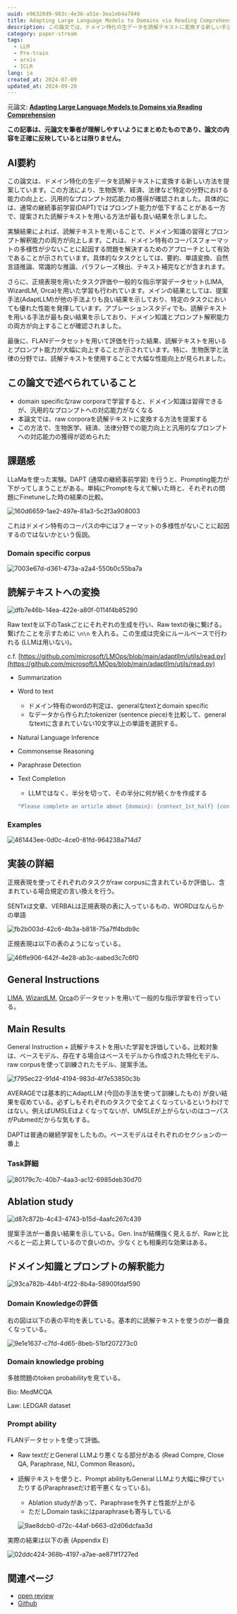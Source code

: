 ```yaml
---
uuid: e96328d9-983c-4e36-a51e-3ea1eb4a7846
title: Adapting Large Language Models to Domains via Reading Comprehension
description: この論文では、ドメイン特化の生データを読解テキストに変換する新しい手法を提案し、生物医学、経済、法律などの分野での能力向上と汎用的なプロンプト対応能力の獲得を確認しました。実験結果は、提案手法（AdaptLLM）が他の手法よりも優れた性能を示し、特に生物医学と法律の分野で顕著な向上が見られました。
category: paper-stream
tags:
  - LLM
  - Pre-train
  - arxiv
  - ICLR
lang: ja
created_at: 2024-07-09
updated_at: 2024-09-20
---
```


元論文: **[Adapting Large Language Models to Domains via Reading Comprehension](https://arxiv.org/abs/2309.09530)**

**この記事は、元論文を筆者が理解しやすいようにまとめたものであり、論文の内容を正確に反映しているとは限りません。**

## AI要約

この論文は、ドメイン特化の生データを読解テキストに変換する新しい方法を提案しています。この方法により、生物医学、経済、法律など特定の分野における能力の向上と、汎用的なプロンプト対応能力の獲得が確認されました。具体的には、通常の継続事前学習(DAPT)ではプロンプト能力が低下することがある一方で、提案された読解テキストを用いる方法が最も良い結果を示しました。

実験結果によれば、読解テキストを用いることで、ドメイン知識の習得とプロンプト解釈能力の両方が向上します。これは、ドメイン特有のコーパスフォーマットの多様性が少ないことに起因する問題を解決するためのアプローチとして有効であることが示されています。具体的なタスクとしては、要約、単語変換、自然言語推論、常識的な推論、パラフレーズ検出、テキスト補完などが含まれます。

さらに、正規表現を用いたタスク評価や一般的な指示学習データセット(LIMA, WizardLM, Orca)を用いた学習も行われています。メインの結果としては、提案手法(AdaptLLM)が他の手法よりも良い結果を示しており、特定のタスクにおいても優れた性能を発揮しています。アブレーションスタディでも、読解テキストを用いる手法が最も良い結果を示しており、ドメイン知識とプロンプト解釈能力の両方が向上することが確認されました。

最後に、FLANデータセットを用いて評価を行った結果、読解テキストを用いるとプロンプト能力が大幅に向上することが示されています。特に、生物医学と法律の分野では、読解テキストを使用することで大幅な性能向上が見られました。

## この論文で述べられていること

- domain specificなraw corporaで学習すると、ドメイン知識は習得できるが、汎用的なプロンプトへの対応能力がなくなる
- 本論文では、raw corporaを読解テキストに変換する方法を提案する
- この方法で、生物医学、経済、法律分野での能力向上と汎用的なプロンプトへの対応能力の獲得が認められた

## 課題感

LLaMaを使った実験。DAPT (通常の継続事前学習) を行うと、Prompting能力が下がってしまうことがある。単純にPromptを与えて解いた時と、それぞれの問題にFinetuneした時の結果の比較。

![160d6659-1ae2-497e-81a3-5c2f3a908003](../public/paperStream/160d6659-1ae2-497e-81a3-5c2f3a908003.png)

これはドメイン特有のコーパスの中にはフォーマットの多様性がないことに起因するのではないかという仮説。

### Domain specific corpus

![7003e67d-d361-473a-a2a4-550b0c55ba7a](../public/paperStream/7003e67d-d361-473a-a2a4-550b0c55ba7a.png)

## 読解テキストへの変換

![dfb7e46b-14ea-422e-a80f-0114f4b85290](../public/paperStream/dfb7e46b-14ea-422e-a80f-0114f4b85290.png)

Raw textを以下のTaskごとにそれぞれの生成を行い、Raw textの後に繋げる。繋げたことを示すために `\n\n` を入れる。この生成は完全にルールベースで行われる (LLMは用いない)。

c.f. [https://github.com/microsoft/LMOps/blob/main/adaptllm/utils/read.py](https://github.com/microsoft/LMOps/blob/main/adaptllm/utils/read.py)

- Summarization
- Word to text
  - ドメイン特有のwordの判定は、generalなtextとdomain specific
  - なデータから作られたtokenizer (sentence piece)を比較して、generalなtextに含まれていない10文字以上の単語を選択する。
- Natural Language Inference
- Commonsense Reasoning
- Paraphrase Detection
- Text Completion
  - LLMではなく、半分を切って、その半分に何が続くかを作成する

  ```javascript
  "Please complete an article about {domain}: {context_1st_half} {context_2nd_half}{qa_demos}";
  ```

### Examples

![461443ee-0d0c-4ce0-81fd-964238a714d7](../public/paperStream/461443ee-0d0c-4ce0-81fd-964238a714d7.png)

## 実装の詳細

正規表現を使ってそれぞれのタスクがraw corpusに含まれているか評価し、含まれている場合規定の言い換えを行う。

SENTxは文章、VERBALは正規表現の表に入っているもの、WORDはなんらかの単語

![fb2b003d-42c6-4b3a-b818-75a7ff4bdb9c](../public/paperStream/fb2b003d-42c6-4b3a-b818-75a7ff4bdb9c.png)

正規表現は以下の表のようになっている。

![46ffe906-642f-4e28-ab3c-aabed3c7c6f0](../public/paperStream/46ffe906-642f-4e28-ab3c-aabed3c7c6f0.png)

## General Instructions

[LIMA](https://arxiv.org/abs/2305.11206), [WizardLM](https://arxiv.org/abs/2304.12244), [Orca](https://huggingface.co/datasets/Open-Orca/OpenOrca)のデータセットを用いて一般的な指示学習を行っている。

## Main Results

General Instruction + 読解テキストを用いた学習を評価している。比較対象は、ベースモデル、存在する場合はベースモデルから作成された特化モデル、raw corpusを使って訓練されたモデル、提案手法。

![f795ec22-91d4-4194-983d-4f7e53850c3b](../public/paperStream/f795ec22-91d4-4194-983d-4f7e53850c3b.png)

AVERAGEでは基本的にAdaptLLM (今回の手法を使って訓練したもの) が良い結果を収めている。必ずしもそれぞれのタスクで全てよくなっているというわけではない。例えばUMSLEはよくなってないが、UMSLEが上がらないのはコーパスがPubmedだからな気もする。

DAPTは普通の継続学習をしたもの。ベースモデルはそれぞれのセクションの一番上

### Task詳細

![80179c7c-40b7-4aa3-ac12-6985deb30d70](../public/paperStream/80179c7c-40b7-4aa3-ac12-6985deb30d70.png)

## Ablation study

![d87c872b-4c43-4743-b15d-4aafc267c439](../public/paperStream/d87c872b-4c43-4743-b15d-4aafc267c439.png)

提案手法が一番良い結果を示している。Gen. Insが結構強く見えるが、Rawと比べると一応上昇しているので良いのか。少なくとも相乗的な効果はある。

## ドメイン知識とプロンプトの解釈能力

![93ca782b-44b1-4f22-8b4a-58900fdaf590](../public/paperStream/93ca782b-44b1-4f22-8b4a-58900fdaf590.png)

### Domain Knowledgeの評価

右の図は以下の表の平均を表している。基本的に読解テキストを使うのが一番良くなっている。

![9e1e1637-c7fd-4d65-8beb-51bf207273c0](../public/paperStream/9e1e1637-c7fd-4d65-8beb-51bf207273c0.png)

### Domain knowledge probing

多肢問題のtoken probabilityを見ている。

Bio: MedMCQA

Law: LEDGAR dataset

### Prompt ability

FLANデータセットを使って評価。

- Raw textだとGeneral LLMより悪くなる部分がある (Read Compre, Close QA, Paraphrase, NLI, Common Reason)。
- 読解テキストを使うと、Prompt abilityもGeneral LLMより大幅に伸びていたりする(Paraphraseだけ若干悪くなっている)。
  - Ablation studyがあって、Paraphraseを外すと性能が上がる
  - ただしDomain taskにはparaphraseも寄与している

  ![9ae8dcb0-d72c-44af-b663-d2d06dcfaa3d](../public/paperStream/9ae8dcb0-d72c-44af-b663-d2d06dcfaa3d.png)

実際の結果は以下の表 (Appendix E)

![02ddc424-368b-4197-a7ae-ae871f1727ed](../public/paperStream/02ddc424-368b-4197-a7ae-ae871f1727ed.png)

## 関連ページ

- [open review](https://openreview.net/forum?id=y886UXPEZ0)
- [Github](https://github.com/microsoft/LMOps)
